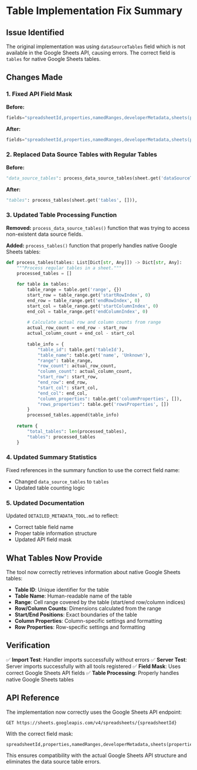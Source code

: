 # Table Implementation Fix Summary

## Issue Identified
The original implementation was using `dataSourceTables` field which is not available in the Google Sheets API, causing errors. The correct field is `tables` for native Google Sheets tables.

## Changes Made

### 1. Fixed API Field Mask
**Before:**
```python
fields="spreadsheetId,properties,namedRanges,developerMetadata,sheets(properties,charts,dataSourceTables,pivotTables,slicers,developerMetadata,drawings,embeddedObjects)"
```

**After:**
```python
fields="spreadsheetId,properties,namedRanges,developerMetadata,sheets(properties,charts,tables,pivotTables,slicers,developerMetadata,drawings,embeddedObjects)"
```

### 2. Replaced Data Source Tables with Regular Tables
**Before:**
```python
"data_source_tables": process_data_source_tables(sheet.get('dataSourceTables', [])),
```

**After:**
```python
"tables": process_tables(sheet.get('tables', [])),
```

### 3. Updated Table Processing Function
**Removed:** `process_data_source_tables()` function that was trying to access non-existent data source fields.

**Added:** `process_tables()` function that properly handles native Google Sheets tables:

```python
def process_tables(tables: List[Dict[str, Any]]) -> Dict[str, Any]:
    """Process regular tables in a sheet."""
    processed_tables = []
    
    for table in tables:
        table_range = table.get('range', {})
        start_row = table_range.get('startRowIndex', 0)
        end_row = table_range.get('endRowIndex', 0)
        start_col = table_range.get('startColumnIndex', 0)
        end_col = table_range.get('endColumnIndex', 0)
        
        # Calculate actual row and column counts from range
        actual_row_count = end_row - start_row
        actual_column_count = end_col - start_col
        
        table_info = {
            "table_id": table.get('tableId'),
            "table_name": table.get('name', 'Unknown'),
            "range": table_range,
            "row_count": actual_row_count,
            "column_count": actual_column_count,
            "start_row": start_row,
            "end_row": end_row,
            "start_col": start_col,
            "end_col": end_col,
            "column_properties": table.get('columnProperties', []),
            "rows_properties": table.get('rowsProperties', [])
        }
        processed_tables.append(table_info)
    
    return {
        "total_tables": len(processed_tables),
        "tables": processed_tables
    }
```

### 4. Updated Summary Statistics
Fixed references in the summary function to use the correct field name:
- Changed `data_source_tables` to `tables`
- Updated table counting logic

### 5. Updated Documentation
Updated `DETAILED_METADATA_TOOL.md` to reflect:
- Correct table field name
- Proper table information structure
- Updated API field mask

## What Tables Now Provide

The tool now correctly retrieves information about native Google Sheets tables:

- **Table ID**: Unique identifier for the table
- **Table Name**: Human-readable name of the table
- **Range**: Cell range covered by the table (start/end row/column indices)
- **Row/Column Counts**: Dimensions calculated from the range
- **Start/End Positions**: Exact boundaries of the table
- **Column Properties**: Column-specific settings and formatting
- **Row Properties**: Row-specific settings and formatting

## Verification

✅ **Import Test**: Handler imports successfully without errors
✅ **Server Test**: Server imports successfully with all tools registered
✅ **Field Mask**: Uses correct Google Sheets API fields
✅ **Table Processing**: Properly handles native Google Sheets tables

## API Reference

The implementation now correctly uses the Google Sheets API endpoint:
```
GET https://sheets.googleapis.com/v4/spreadsheets/{spreadsheetId}
```

With the correct field mask:
```
spreadsheetId,properties,namedRanges,developerMetadata,sheets(properties,charts,tables,pivotTables,slicers,developerMetadata,drawings,embeddedObjects)
```

This ensures compatibility with the actual Google Sheets API structure and eliminates the data source table errors. 